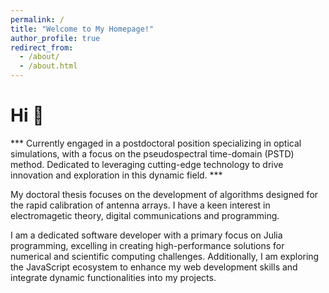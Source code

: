 ```yaml
---
permalink: /
title: "Welcome to My Homepage!"
author_profile: true
redirect_from: 
  - /about/
  - /about.html
---
```


<h1>Hi 👋</h1>

*** Currently engaged in a postdoctoral position specializing in optical simulations, with a focus on the pseudospectral time-domain (PSTD) method. Dedicated to leveraging cutting-edge technology to drive innovation and exploration in this dynamic field. ***


My doctoral thesis focuses on the development of algorithms designed for the rapid calibration of antenna arrays. I have a keen interest in electromagetic theory, digital communications and programming.


I am a dedicated software developer with a primary focus on Julia programming, excelling in creating high-performance solutions for numerical and scientific computing challenges. Additionally, I am exploring the JavaScript ecosystem to enhance my web development skills and integrate dynamic functionalities into my projects.
